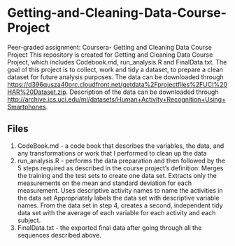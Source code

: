 # Getting-and-Cleaning-Data-Course-Project
Peer-graded assignment: Coursera- Getting and Cleaning Data Course Project
This repository is created for Getting and Cleaning Data Course Project, which includes Codebook.md, run_analysis.R and FinalData.txt. 
The goal of this project is to collect, work and tidy a dataset, to prepare a clean dataset for future analysis purposes. 
The data can be downloaded through https://d396qusza40orc.cloudfront.net/getdata%2Fprojectfiles%2FUCI%20HAR%20Dataset.zip. Description of the data can be downloaded through http://archive.ics.uci.edu/ml/datasets/Human+Activity+Recognition+Using+Smartphones. 

## Files 
1. CodeBook.md - a code book that describes the variables, the data, and any transformations or work that I performed to clean up the data
2. run_analysis.R - performs the data preparation and then followed by the 5 steps required as described in the course project’s definition:
		Merges the training and the test sets to create one data set.
  	Extracts only the measurements on the mean and standard deviation for each measurement.
  	Uses descriptive activity names to name the activities in the data set
  	Appropriately labels the data set with descriptive variable names.
  	From the data set in step 4, creates a second, independent tidy data set with the average of each variable for each activity and each subject.
3. FinalData.txt - the exported final data after going through all the sequences described above.
